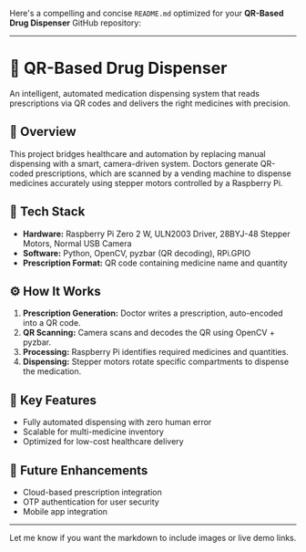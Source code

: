 Here's a compelling and concise `README.md` optimized for your **QR-Based Drug Dispenser** GitHub repository:

---

# 💊 QR-Based Drug Dispenser

An intelligent, automated medication dispensing system that reads prescriptions via QR codes and delivers the right medicines with precision.

## 🚀 Overview

This project bridges healthcare and automation by replacing manual dispensing with a smart, camera-driven system. Doctors generate QR-coded prescriptions, which are scanned by a vending machine to dispense medicines accurately using stepper motors controlled by a Raspberry Pi.

## 🔧 Tech Stack

* **Hardware:** Raspberry Pi Zero 2 W, ULN2003 Driver, 28BYJ-48 Stepper Motors, Normal USB Camera
* **Software:** Python, OpenCV, pyzbar (QR decoding), RPi.GPIO
* **Prescription Format:** QR code containing medicine name and quantity

## ⚙️ How It Works

1. **Prescription Generation:** Doctor writes a prescription, auto-encoded into a QR code.
2. **QR Scanning:** Camera scans and decodes the QR using OpenCV + pyzbar.
3. **Processing:** Raspberry Pi identifies required medicines and quantities.
4. **Dispensing:** Stepper motors rotate specific compartments to dispense the medication.

## 🎯 Key Features

* Fully automated dispensing with zero human error
* Scalable for multi-medicine inventory
* Optimized for low-cost healthcare delivery

## 🌱 Future Enhancements

* Cloud-based prescription integration
* OTP authentication for user security
* Mobile app integration

---

Let me know if you want the markdown to include images or live demo links.

